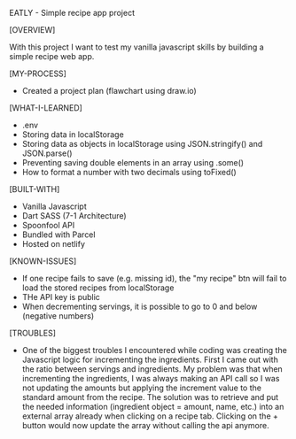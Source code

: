 EATLY - Simple recipe app project

[OVERVIEW]

With this project I want to test my vanilla javascript skills by building a simple recipe web app. 

[MY-PROCESS]

- Created a project plan (flawchart using draw.io)

[WHAT-I-LEARNED]

- .env
- Storing data in localStorage
- Storing data as objects in localStorage using JSON.stringify() and JSON.parse()
- Preventing saving double elements in an array using .some()
- How to format a number with two decimals using toFixed()

[BUILT-WITH]

- Vanilla Javascript
- Dart SASS (7-1 Architecture)
- Spoonfool API 
- Bundled with Parcel
- Hosted on netlify

[KNOWN-ISSUES]

- If one recipe fails to save (e.g. missing id), the "my recipe" btn will fail to load the stored recipes from localStorage
- THe API key is public
- When decrementing servings, it is possible to go to 0 and below (negative numbers)

[TROUBLES]

- One of the biggest troubles I encountered while coding was creating the Javascript logic for incrementing the ingredients. First I came out with the ratio between servings and ingredients. My problem was that when incrementing the ingredients, I was always making an API call so I was not updating the amounts but applying the increment value to the standard amount from the recipe. The solution was to retrieve and put the needed information (ingredient object = amount, name, etc.) into an external array already when clicking on a recipe tab. Clicking on the + button would now update the array without calling the api anymore.